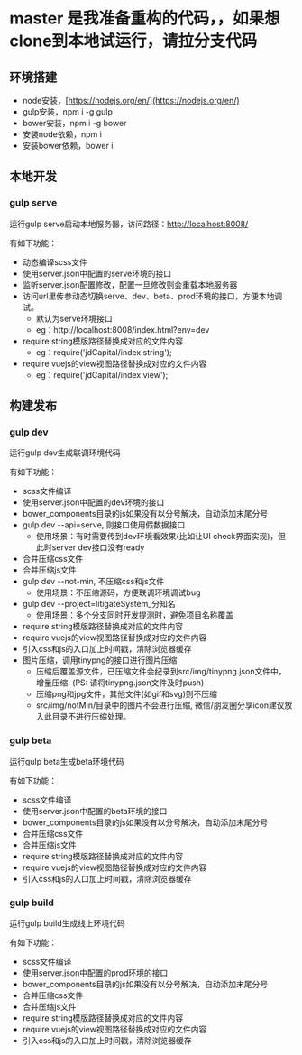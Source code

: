 # master 是我准备重构的代码，，如果想clone到本地试运行，请拉分支代码



## 环境搭建
* node安装，[https://nodejs.org/en/](https://nodejs.org/en/)
* gulp安装，npm i -g gulp
* bower安装，npm i -g bower
* 安装node依赖，npm i
* 安装bower依赖，bower i

## 本地开发

### gulp serve
运行gulp serve启动本地服务器，访问路径：[http://localhost:8008/](http://localhost:8008/)

有如下功能：

* 动态编译scss文件
* 使用server.json中配置的serve环境的接口
* 监听server.json配置修改，配置一旦修改则会重载本地服务器
* 访问url里传参动态切换serve、dev、beta、prod环境的接口，方便本地调试。
	* 默认为serve环境接口
	* eg：http://localhost:8008/index.html?env=dev
* require string模版路径替换成对应的文件内容
	* eg：require('jdCapital/index.string');
* require vuejs的view视图路径替换成对应的文件内容
	* eg：require('jdCapital/index.view');

## 构建发布
### gulp dev
运行gulp dev生成联调环境代码

有如下功能：

* scss文件编译
* 使用server.json中配置的dev环境的接口
* bower_components目录的js如果没有以分号解决，自动添加末尾分号
* gulp dev --api=serve, 则接口使用假数据接口
	* 使用场景：有时需要传到dev环境看效果(比如让UI check界面实现)，但此时server dev接口没有ready
* 合并压缩css文件
* 合并压缩js文件
* gulp dev --not-min, 不压缩css和js文件
	* 使用场景：不压缩源码，方便联调环境调试bug
* gulp dev --project=litigateSystem_分知名
	* 使用场景：多个分支同时开发提测时，避免项目名称覆盖 
* require string模版路径替换成对应的文件内容
* require vuejs的view视图路径替换成对应的文件内容
* 引入css和js的入口加上时间戳，清除浏览器缓存
* 图片压缩，调用tinypng的接口进行图片压缩
	* 压缩后覆盖源文件，已压缩文件会纪录到src/img/tinypng.json文件中，增量压缩.
	(PS: 请将tinypng.json文件及时push)
	* 压缩png和jpg文件，其他文件(如gif和svg)则不压缩
	* src/img/notMin/目录中的图片不会进行压缩, 微信/朋友圈分享icon建议放入此目录不进行压缩处理。
	
	
### gulp beta
运行gulp beta生成beta环境代码

有如下功能：

* scss文件编译
* 使用server.json中配置的beta环境的接口
* bower_components目录的js如果没有以分号解决，自动添加末尾分号
* 合并压缩css文件
* 合并压缩js文件
* require string模版路径替换成对应的文件内容
* require vuejs的view视图路径替换成对应的文件内容
* 引入css和js的入口加上时间戳，清除浏览器缓存
	

### gulp build
运行gulp build生成线上环境代码

有如下功能：

* scss文件编译
* 使用server.json中配置的prod环境的接口
* bower_components目录的js如果没有以分号解决，自动添加末尾分号
* 合并压缩css文件
* 合并压缩js文件
* require string模版路径替换成对应的文件内容
* require vuejs的view视图路径替换成对应的文件内容
* 引入css和js的入口加上时间戳，清除浏览器缓存



